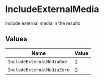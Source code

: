 # IncludeExternalMedia

include external media in the results



## Values

| Name                       | Value                      |
| -------------------------- | -------------------------- |
| `IncludeExternalMediaOne`  | 1                          |
| `IncludeExternalMediaZero` | 0                          |